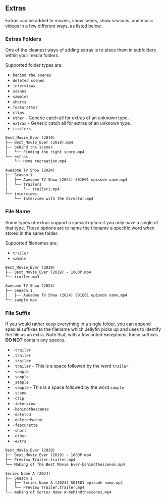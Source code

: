 <!-- markdownlint-disable MD041 -->

## Extras

Extras can be added to movies, show series, show seasons, and music videos in a few different ways, as listed below.

### Extras Folders

One of the cleanest ways of adding extras is to place them in subfolders within your media folders.

Supported folder types are:

- `behind the scenes`
- `deleted scenes`
- `interviews`
- `scenes`
- `samples`
- `shorts`
- `featurettes`
- `clips`
- `other` - Generic catch all for extras of an unknown type.
- `extras` - Generic catch all for extras of an unknown type.
- `trailers`

```txt
Best_Movie_Ever (2019)
├── Best_Movie_Ever (2019).mp4
├── behind the scenes
│   └── Finding the right score.mp4
└── extras
    └── Home recreation.mp4
```

```txt
Awesome TV Show (2024)
├── Season 1
│   ├── Awesome TV Show (2024) S01E01 episode name.mp4
│   └── trailers
│       └── trailer1.mp4
└── interviews
    └── Interview with the Director.mp4
```

### File Name

Some types of extras support a special option if you only have a single of that type. These options are to name the filename a specific word when stored in the same folder.

Supported filenames are:

- `trailer`
- `sample`

```txt
Best_Movie_Ever (2019)
├── Best_Movie_Ever (2019) - 1080P.mp4
└── trailer.mp3
```

```txt
Awesome TV Show (2024)
├── Season 1
│   ├── Awesome TV Show (2024) S01E01 episode name.mp4
└── sample.mp4
```

### File Suffix

If you would rather keep everything in a single folder, you can append special suffixes to the filename which Jellyfin picks up and uses to identify the file as an extra. Note that, with a few noted exceptions, these suffixes **DO NOT** contain any spaces.

<!-- markdownlint-disable MD038 -->

- `-trailer`
- `.trailer`
- `_trailer`
- ` trailer` - This is a space followed by the word `trailer`
- `-sample`
- `.sample`
- `_sample`
- ` sample` - This is a space followed by the word `sample`
- `-scene`
- `-clip`
- `-interview`
- `-behindthescenes`
- `-deleted`
- `-deletedscene`
- `-featurette`
- `-short`
- `-other`
- `-extra`
<!-- markdownlint-enable MD038 -->

```txt
Best_Movie_Ever (2019)
├── Best_Movie_Ever (2019) - 1080P.mp4
├── Preview Trailer.trailer.mp4
└── Making of The Best Movie Ever-behindthescenes.mp4
```

```txt
Series Name A (2024)
├── Season 1
│   ├── Series Name A (2024) S01E01 episode name.mp4
│   └── Preview Trailer.trailer.mp4
└── making of Series Name A-behindthescenes.mp4
```

